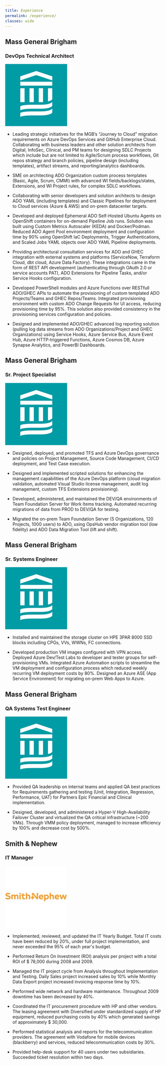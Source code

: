```yaml
---
title: Experience
permalink: /experience/
classes: wide
---
```

## Mass General Brigham

### DevOps Technical Architect

[![Mass General Brigham](assets/img/experience/mgb.jpeg)](https://www.massgeneralbrigham.org/)

- Leading strategic initiatives for the MGB’s “Journey to Cloud” migration requirements on Azure DevOps Services and GitHub Enterprise Cloud. Collaborating with business leaders and other solution architects from Digital, InfoSec, Clinical, and PM teams for designing SDLC Projects which include but are not limited to Agile/Scrum process workflows, Git repos strategy and branch policies, pipeline design (including templates), artifact streams, and reporting/analytics dashboards.

- SME on architecting ADO Organization custom process templates (Basic, Agile, Scrum, CMMI) with advanced WI fields/backlogs/states, Extensions, and WI Project rules, for complex SDLC workflows.

- Collaborating with senior developers and solution architects to design ADO YAML (including templates) and Classic Pipelines for deployment to Cloud services (Azure & AWS) and on-prem datacenter targets.

- Developed and deployed Ephemeral ADO Self-Hosted Ubuntu Agents on OpenShift containers for on-demand Pipeline Job runs. Solution was built using Custom Metrics Autoscaler (KEDA) and Docker/Podman. Reduced ADO Agent Pool environment deployment and configuration time by 90% using OpenShift IaC Deployments, Trigger Authentications, and Scaled Jobs YAML objects over ADO YAML Pipeline deployments.

- Providing architectural consultation services for ADO and GHEC integration with external systems and platforms (ServiceNow, Terraform Cloud, dbt cloud, Azure Data Factory). These integrations came in the form of REST API development (authenticating through OAuth 2.0 or service accounts PAT), ADO Extensions for Pipeline Tasks, and/or Service Hooks configuration.

- Developed PowerShell modules and Azure Functions over RESTfull ADO/GHEC APIs to automate the provisioning of custom templated ADO Projects/Teams and GHEC Repos/Teams. Integrated provisioning environment with custom ADO Change Requests for UI access, reducing provisioning time by 95%. This solution also provided consistency in the provisioning services configuration and policies.

- Designed and implemented ADO/GHEC advanced log reporting solution (pulling log data streams from ADO Organizations/Project and GHEC Organizations)  using Service Hooks, Azure Service Bus, Azure Event Hub, Azure HTTP-triggered Functions, Azure Cosmos DB, Azure Synapse Analytics, and PowerBI Dashboards.



## Mass General Brigham

### Sr. Project Specialist

[![Mass General Brigham](assets/img/experience/mgb.jpeg)](https://www.massgeneralbrigham.org/)

- Designed, deployed, and promoted TFS and Azure DevOps governance and policies on Project Management, Source Code Management, CI/CD deployment, and Test Case execution.

- Designed and implemented scripted solutions for enhancing the management capabilities of the Azure DevOps platform (cloud migration validation, automated Visual Studio license management, audit log management, custom TFS Extensions provisioning).

- Developed, administered, and maintained the DEV/QA environments of Team Foundation Server for Work Items tracking. Automated recurring migrations of data from PROD to DEV/QA for testing.

- Migrated the on-prem Team Foundation Server (5 Organizations, 120 Projects, 1000 users) to ADO, using OpsHub vendor migration tool (low fidelity) and ADO Data Migration Tool (lift and shift).



## Mass General Brigham

### Sr. Systems Engineer

[![Mass General Brigham](assets/img/experience/mgb.jpeg)](https://www.massgeneralbrigham.org/)

- Installed and maintained the storage cluster on HPE 3PAR 8000 SSD blocks including CPGs, VVs, WWNs, FC connections.

- Developed production VM images configured with VPN access. Deployed Azure Dev/Test Labs to developer and tester groups for self-provisioning VMs. Integrated Azure Automation scripts to streamline the VM deployment and configuration process which reduced weekly recurring VM deployment costs by 80%. Designed an Azure ASE (App Service Environment) for migrating on-prem Web Apps to Azure.



## Mass General Brigham

### QA Systems Test Engineer

[![Mass General Brigham](assets/img/experience/mgb.jpeg)](https://www.massgeneralbrigham.org/)

- Provided QA leadership on internal teams and applied QA best practices for Requirements gathering and testing (Unit, Integration, Regression, Performance, UAT) for Partners Epic Financial and Clinical implementation. 

- Designed, developed, and administered a Hyper-V High-Availability Failover Cluster and virtualized the QA critical infrastructure (~200 VMs). Through VMM policy deployment, managed to increase efficiency by 100% and decrease cost by 500%.



## Smith & Nephew

### IT Manager

[![Smith and Nephew](assets/img/experience/smithnephew.jpeg)](https://www.smith-nephew.com/en-us)

- Implemented, reviewed, and updated the IT Yearly Budget. Total IT costs have been reduced by 20%, under full project implementation, and never exceeded the 95% of each year's budget.

- Performed Return On Investment (ROI) analysis per project with a total ROI of $ 78,000 during 2008 and 2009.

- Managed the IT project cycle from Analysis throughout Implementation and Testing. Daily Sales project increased sales by 10% while Monthly Data Export project increased invoicing response time by 10%.

- Performed wide network and hardware maintenance. Throughout 2009 downtime has been decreased by 40%.

- Coordinated the IT procurement procedure with HP and other vendors. The leasing agreement with Diversified under standardized supply of HP equipment, reduced purchasing costs by 40% which generated savings of approximately $ 30,000.

- Performed statistical analysis and reports for the telecommunication providers. The agreement with Vodafone for mobile devices (blackberry) and services, reduced telecommunication costs by 30%.

- Provided help-desk support for 40 users under two subsidiaries. Succeeded ticket resolution within two days.